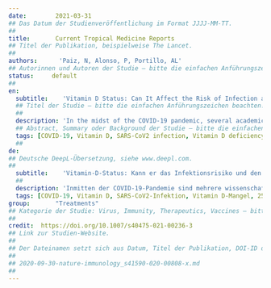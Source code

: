 ```yaml
---
date:        2021-03-31
## Das Datum der Studienveröffentlichung im Format JJJJ-MM-TT.
##
title:       Current Tropical Medicine Reports
## Titel der Publikation, beispielweise The Lancet.
##
authors:      'Paiz, N, Alonso, P, Portillo, AL'
## Autorinnen und Autoren der Studie – bitte die einfachen Anführungszeichen beachten!
status:     default
##
en:
  subtitle:    'Vitamin D Status: Can It Affect the Risk of Infection and the Severity of COVID-19 Symptoms?'
  ## Titel der Studie – bitte die einfachen Anführungszeichen beachten!
  ##
  description: 'In the midst of the COVID-19 pandemic, several academic studies have emerged that explore the importance of vitamin D in the development of the SARS-CoV2 infection. The basis of this interest comes from the established effect vitamin D status has on other acute respiratory infections, such as influenza. This article aims to determine the role and effect of vitamin D serum concentration in the prevalence and severity of COVID-19. Several observational studies have demonstrated that suboptimal levels of vitamin D serum concentrations can significantly increase the risk of developing COVID-19 and lead to a more severe symptomatology. One study suggests, however, that supplementation of vitamin D could potentially increase the incidence of mortality in COVID-19 patients. Vitamin D status could have an influential role in the development and progression of SARS-CoV2 infection. Further studies are warranted to understand fully the veracity and the extent of this association.'
  ## Abstract, Summary oder Background der Studie – bitte die einfachen Anführungszeichen beachten!
  tags: [COVID-19, Vitamin D, SARS-CoV2 infection, Vitamin D deficiency, 25(OH)D3, COVID-19 severity]
  ##
de: 
## Deutsche DeepL-Übersetzung, siehe www.deepl.com.
##
  subtitle:    'Vitamin-D-Status: Kann er das Infektionsrisiko und den Schweregrad der COVID-19-Symptome beeinflussen?'
  ##
  description: 'Inmitten der COVID-19-Pandemie sind mehrere wissenschaftliche Studien entstanden, die die Bedeutung von Vitamin D bei der Entwicklung der SARS-CoV2-Infektion untersuchen. Der Grund für dieses Interesse liegt in den nachgewiesenen Auswirkungen des Vitamin-D-Status auf andere akute Atemwegsinfektionen, wie z. B. die Grippe. Ziel dieses Artikels ist es, die Rolle und den Einfluss der Vitamin-D-Serumkonzentration auf die Prävalenz und den Schweregrad von COVID-19 zu bestimmen. Mehrere Beobachtungsstudien haben gezeigt, dass suboptimale Vitamin-D-Serumkonzentrationen das Risiko, an COVID-19 zu erkranken, deutlich erhöhen und zu einer schwereren Symptomatik führen können. Eine Studie deutet jedoch darauf hin, dass eine Vitamin-D-Supplementierung möglicherweise die Sterblichkeitsrate bei COVID-19-Patienten erhöhen könnte. Der Vitamin-D-Status könnte eine wichtige Rolle bei der Entstehung und dem Verlauf der SARS-CoV2-Infektion spielen. Weitere Studien sind erforderlich, um den Wahrheitsgehalt und das Ausmaß dieses Zusammenhangs vollständig zu verstehen.'
  tags: [COVID-19, Vitamin D, SARS-CoV2-Infektion, Vitamin D-Mangel, 25(OH)D3, COVID-19-Schweregrad]
group:       "Treatments"
## Kategorie der Studie: Virus, Immunity, Therapeutics, Vaccines – bitte die Anführungszeichen beachten!
##
credit:  https://doi.org/10.1007/s40475-021-00236-3    
## Link zur Studien-Website.
##
## Der Dateinamen setzt sich aus Datum, Titel der Publikation, DOI-ID der Studie (nach dem letzten Slash) und der Dateiendung zusammen. Bitte den Unterstrich vor der DOI-ID beachten!
##
## 2020-09-30-nature-immunology_s41590-020-00808-x.md
##
---
```

<object data="{{ page.link }}" style='height:calc(100vh - 400px); width: 100%' type='application/pdf'></object>